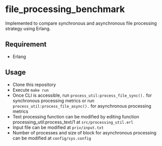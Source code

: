 # file_processing_benchmark
Implemented to compare synchronous and asynchronous file processing strategy using Erlang.

## Requirement
* Erlang

## Usage
* Clone this repository
* Execute `make run`
* Once CLI is accessible, run `process_util:process_file_sync().` for synchronous processing metrics or run `process_util:process_file_async().` for asynchronous processing metrics
* Text processing function can be modified by editing function processing_util:process_text/1 at `src/processing_util.erl`
* Input file can be modified at `priv/input.txt`
* Number of processes and size of block for asynchronous processing can be modified at `config/sys.config`
